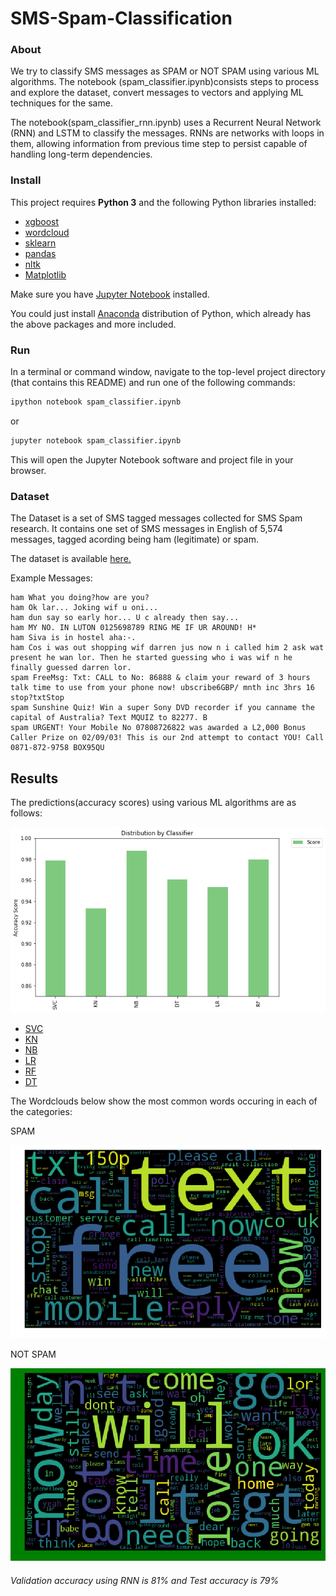 # SMS-Spam-Classification

### About

We try to classify SMS messages as SPAM or NOT SPAM using various ML algorithms. The notebook (spam_classifier.ipynb)consists steps to process and explore the dataset, convert messages to vectors and applying ML techniques for the same.

The notebook(spam_classifier_rnn.ipynb) uses a Recurrent Neural Network (RNN) and LSTM to classify the messages. RNNs are networks with loops in them, allowing information from previous time step to persist capable of handling long-term dependencies.

### Install

This project requires **Python 3** and the following Python libraries installed:

- [xgboost](xgboost.readthedocs.io/en/latest/build.html)
- [wordcloud](https://github.com/amueller/word_cloud)
- [sklearn](scikit-learn.org/)
- [pandas](https://pandas.org/)
- [nltk](https://nltk.org/)
- [Matplotlib](https://matplotlib.org/)

Make sure you have [Jupyter Notebook](http://ipython.org/notebook.html) installed.

You could just install [Anaconda](http://continuum.io/downloads) distribution of Python, which already has the above packages and more included. 


### Run

In a terminal or command window, navigate to the top-level project directory (that contains this README) and run one of the following commands:

```bash
ipython notebook spam_classifier.ipynb
```  
or
```bash
jupyter notebook spam_classifier.ipynb
```

This will open the Jupyter Notebook software and project file in your browser.

### Dataset

The Dataset is a set of SMS tagged messages  collected for SMS Spam research. It contains one set of SMS messages in English of 5,574 messages, tagged acording being ham (legitimate) or spam.

The dataset is available [here.](https://archive.ics.uci.edu/ml/datasets/SMS+Spam+Collection)

Example Messages:

```
ham What you doing?how are you? 
ham Ok lar... Joking wif u oni... 
ham dun say so early hor... U c already then say... 
ham MY NO. IN LUTON 0125698789 RING ME IF UR AROUND! H* 
ham Siva is in hostel aha:-. 
ham Cos i was out shopping wif darren jus now n i called him 2 ask wat present he wan lor. Then he started guessing who i was wif n he finally guessed darren lor. 
spam FreeMsg: Txt: CALL to No: 86888 & claim your reward of 3 hours talk time to use from your phone now! ubscribe6GBP/ mnth inc 3hrs 16 stop?txtStop 
spam Sunshine Quiz! Win a super Sony DVD recorder if you canname the capital of Australia? Text MQUIZ to 82277. B 
spam URGENT! Your Mobile No 07808726822 was awarded a L2,000 Bonus Caller Prize on 02/09/03! This is our 2nd attempt to contact YOU! Call 0871-872-9758 BOX95QU 

```

## Results 
The predictions(accuracy scores) using various ML algorithms are as follows:

![Predictions using different classifiers](predictions.png)

- [SVC](https://en.wikipedia.org/wiki/Support_vector_machine)
- [KN](https://en.wikipedia.org/wiki/K-nearest_neighbors_algorithm)
- [NB](https://en.wikipedia.org/wiki/Naive_Bayes_classifier#Multinomial_naive_Bayes)
- [LR](https://en.wikipedia.org/wiki/Logistic_regression)
- [RF](https://en.wikipedia.org/wiki/Random_forest)
- [DT](https://en.wikipedia.org/wiki/Decision_tree_learning)



The Wordclouds below show the most common words occuring in each of the categories:

SPAM

![SPAM Messages](SPAM.png)


NOT SPAM

![NOT SPAM Messages](NOT&#32;SPAM.png)

###### Validation accuracy using RNN is 81% and Test accuracy is 79%
